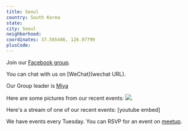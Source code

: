```yaml
---
title: Seoul
country: South Korea
state: 
city: Seoul
neighborhood: 
coordinates: 37.565486, 126.97799
plusCode:
---
```

Join our [Facebook group](https://www.facebook.com/groups/free.code.camp.seoul).

You can chat with us on [WeChat](wechat URL).

Our Group leader is [Miya](freecodecamp.org/miya)

Here are some pictures from our recent events:
![](https://scontent-dft4-2.xx.fbcdn.net/v/t1.0-9/14021469_10154500020307174_4147651691787276444_n.jpg?oh=6f0ff157c671e623171b0745d5a6a154&oe=5956A53C).

Here's a stream of one of our recent events:
[youtube embed]

We have events every Tuesday. You can RSVP for an event on [meetup](meetupurl).
